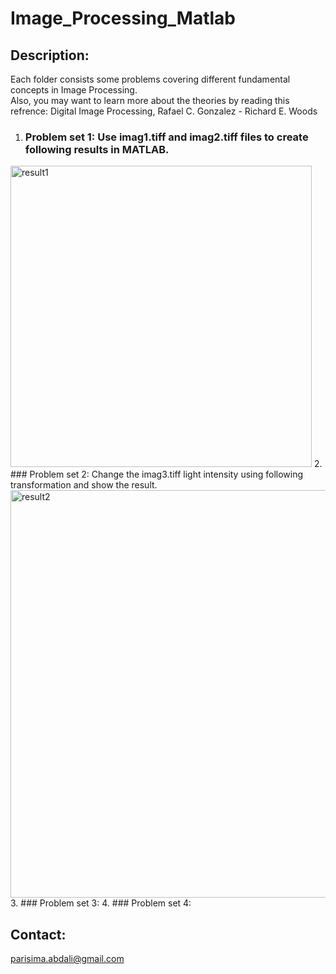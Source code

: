 # Image_Processing_Matlab
## Description:
Each folder consists some problems covering different fundamental concepts in Image Processing. <br>
Also, you may want to learn more about the theories by reading this refrence: Digital Image Processing, Rafael C. Gonzalez - Richard E. Woods <br>
1. ### Problem set 1: Use imag1.tiff and imag2.tiff files to create following results in MATLAB. 
<img width="482" alt="result1" src="https://user-images.githubusercontent.com/54392924/117450360-5dc26000-af56-11eb-952a-9ef9ad27d790.png">
2. ### Problem set 2: Change the imag3.tiff light intensity using following transformation and show the result. 
<img width="652" alt="result2" src="https://user-images.githubusercontent.com/54392924/117450369-62871400-af56-11eb-967e-3b28db0835f8.png">
3. ### Problem set 3:
4. ### Problem set 4:

## Contact:
parisima.abdali@gmail.com
